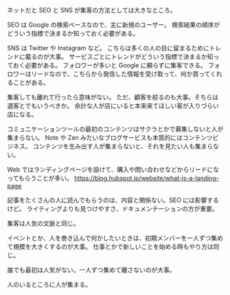 ネットだと SEO と SNS が集客の方法としては大きなところ。

SEO は Google の検索ベースなので、主に新規のユーザー。
検索結果の順序がどういう指標で決まるか知っておく必要がある。

SNS は Twitter や Instagram など。
こちらは多くの人の目に留まるためにトレンドに載るのが大事。
サービスごとにトレンドがどういう指標で決まるか知っておく必要がある。
フォロワーが多いと Google に頼らずに集客できる。
フォロワーはリードなので、こちらから発信した情報を受け取って、何か買ってくれることがある。

集客しても離れて行ったら意味がない。
ただ、顧客を絞るのも大事。そちらは選客とでもいうべきか。
余計な人が店にいると本来来てほしい客が入りづらい店になる。

コミュニケーションツールの最初のコンテンツはサクラとかで募集しないと人が集まらない。
Note や Zen みたいなブログサービスも本質的にはコンテンツビジネス。
コンテンツを生み出す人が集まらないと、それを見たい人も集まらない。

Web ではランディングページを設けて、購入や問い合わせなどからリードになってもらうことが多い。
https://blog.hubspot.jp/website/what-is-a-landing-page

記事をたくさんの人に読んでもらうのは、内容と関係ない。SEO には影響するけど。
ライティングよりも見つけやすさ、ドキュメンテーションの方が重要。

集客は人気の文脈と同じ。

イベントとか、人を巻き込んで何かしたいときは、初期メンバーを一人ずつ集めて規模を大きくするのが大事。
仕事とかで新しいことを始める時もやり方は同じ。

誰でも最初は人気がない。一人ずつ集めて離さないのが大事。

人のいるところに人が集まる。
